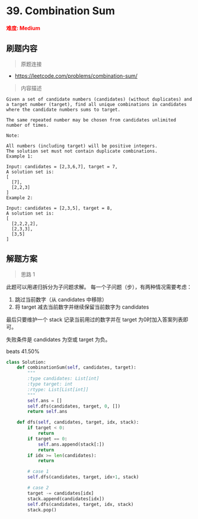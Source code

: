 # 39. Combination Sum

**<font color=red>难度: Medium</font>**

## 刷题内容

> 原题连接

* https://leetcode.com/problems/combination-sum/

> 内容描述

```
Given a set of candidate numbers (candidates) (without duplicates) and a target number (target), find all unique combinations in candidates where the candidate numbers sums to target.

The same repeated number may be chosen from candidates unlimited number of times.

Note:

All numbers (including target) will be positive integers.
The solution set must not contain duplicate combinations.
Example 1:

Input: candidates = [2,3,6,7], target = 7,
A solution set is:
[
  [7],
  [2,2,3]
]
Example 2:

Input: candidates = [2,3,5], target = 8,
A solution set is:
[
  [2,2,2,2],
  [2,3,3],
  [3,5]
]

```

## 解题方案

> 思路 1

此题可以用递归拆分为子问题求解。
每一个子问题（步），有两种情况需要考虑：
1. 跳过当前数字（从 candidates 中移除）
2. 将 target 减去当前数字并继续保留当前数字为 candidates

最后只要维护一个 stack 记录当前用过的数字并在 target 为0时加入答案列表即可。

失败条件是 candidates 为空或 target 为负。

beats 41.50%

```python
class Solution:
    def combinationSum(self, candidates, target):
        """
        :type candidates: List[int]
        :type target: int
        :rtype: List[List[int]]
        """
        self.ans = []
        self.dfs(candidates, target, 0, [])
        return self.ans

    def dfs(self, candidates, target, idx, stack):
        if target < 0:
            return
        if target == 0:
            self.ans.append(stack[:])
            return
        if idx >= len(candidates):
            return

        # case 1
        self.dfs(candidates, target, idx+1, stack)

        # case 2
        target -= candidates[idx]
        stack.append(candidates[idx])
        self.dfs(candidates, target, idx, stack)
        stack.pop()
```
